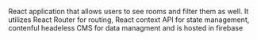 React application that allows users to see rooms and filter them as well. 
It utilizes React Router for routing, React context API for state management, contenful headeless CMS for data managment  and is hosted in firebase